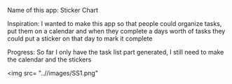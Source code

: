 Name of this app:
Sticker Chart

Inspiration:
I wanted to make this app so that people could organize tasks, put them on a calendar and when they complete a days worth of tasks they could put a sticker
on that day to mark it complete

Progress:
So far I only have the task list part generated, I still need to make the calendar and the stickers

<img
src= "..//images/SS1.png"
>
